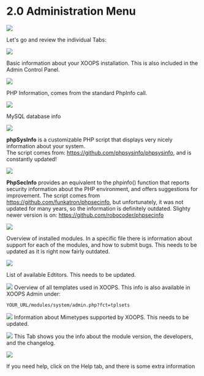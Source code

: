 # 2.0 Administration Menu

![](../assets/image001.png)

Let's go and review the individual Tabs:

![](../assets/image003.png)

Basic information about your XOOPS installation. This is also included in the Admin Control Panel.

![](../assets/image004.png)

PHP Information, comes from the standard PhpInfo call.

![](../assets/image005.png)

MySQL database info

![](../assets/image006.png)

**phpSysInfo** is a customizable PHP script that displays very nicely information about your system.  
The script comes from: https://github.com/phpsysinfo/phpsysinfo, and is constantly updated! 

![](../assets/image007.png)

**PhpSecInfo** provides an equivalent to the phpinfo() function that reports security information about the PHP environment, and offers suggestions for improvement.
The script comes from https://github.com/funkatron/phpsecinfo, but unfortunately, it was not updated for many years, so the information is definitely outdated. 
Slighty newer version is on: https://github.com/robocoder/phpsecinfo

![](../assets/image008.png)

Overview of installed modules. In a specific file there is information about support for each of the modules, and how to submit bugs. This needs to be updated as it is right now fairly outdated. 

![](../assets/image009.png)

List of available Edtitors. This needs to be updated.

![](../assets/image010.png)
Overview of all templates used in XOOPS. This info is also available in XOOPS Admin under:
```
YOUR_URL/modules/system/admin.php?fct=tplsets
```

![](../assets/image011.png)
Information about Mimetypes supported by XOOPS. This needs to be updated.

![](../assets/image012.png)
This Tab shows you the info about the module version, the developers, and the changelog. 

![](../assets/image013.png)

If you need help, click on the Help tab, and there is some extra information